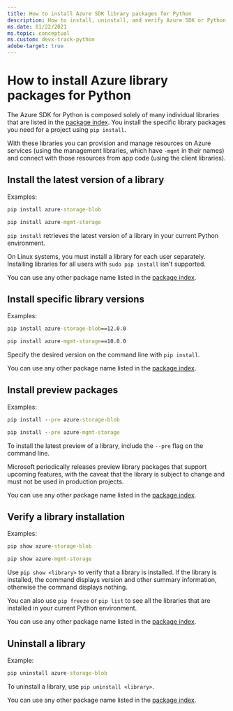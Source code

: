 ```yaml
---
title: How to install Azure SDK library packages for Python
description: How to install, uninstall, and verify Azure SDK or Python libraries using pip. Includes details on installing specific versions and preview packages.
ms.date: 01/22/2021
ms.topic: conceptual
ms.custom: devx-track-python
adobe-target: true
---
```


# How to install Azure library packages for Python

The Azure SDK for Python is composed solely of many individual libraries that are listed in the [package index](azure-sdk-library-package-index.md). You install the specific library packages you need for a project using `pip install`.

With these libraries you can provision and manage resources on Azure services (using the management libraries, which have `-mgmt` in their names) and connect with those resources from app code (using the client libraries).

## Install the latest version of a library

Examples: 

```cmd
pip install azure-storage-blob
```

```cmd
pip install azure-mgmt-storage
```

`pip install` retrieves the latest version of a library in your current Python environment.

On Linux systems, you must install a library for each user separately. Installing libraries for all users with `sudo pip install` isn't supported.

You can use any other package name listed in the [package index](azure-sdk-library-package-index.md).

## Install specific library versions

Examples:

```cmd
pip install azure-storage-blob==12.0.0
```

```cmd
pip install azure-mgmt-storage==10.0.0
```

Specify the desired version on the command line with `pip install`.

You can use any other package name listed in the [package index](azure-sdk-library-package-index.md).

## Install preview packages

Examples:

```cmd
pip install --pre azure-storage-blob
```

```cmd
pip install --pre azure-mgmt-storage
```

To install the latest preview of a library, include the `--pre` flag on the command line.

Microsoft periodically releases preview library packages that support upcoming features, with the caveat that the library is subject to change and must not be used in production projects.

You can use any other package name listed in the [package index](azure-sdk-library-package-index.md).

## Verify a library installation

Examples:
```cmd
pip show azure-storage-blob
```

```cmd
pip show azure-mgmt-storage
```

Use `pip show <library>` to verify that a library is installed. If the library is installed, the command displays version and other summary information, otherwise the command displays nothing.

You can also use `pip freeze` or `pip list` to see all the libraries that are installed in your current Python environment.

You can use any other package name listed in the [package index](azure-sdk-library-package-index.md).

## Uninstall a library

Example:

```cmd
pip uninstall azure-storage-blob
```

To uninstall a library, use `pip uninstall <library>`.

You can use any other package name listed in the [package index](azure-sdk-library-package-index.md).
